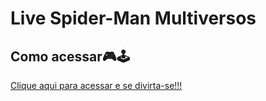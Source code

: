 # Live Spider-Man Multiversos




## Como acessar🎮🕹️
<a href="https://rodrigor-ti.github.io/spiderman/" target="_blank">Clique aqui para acessar e se divirta-se!!!</a>